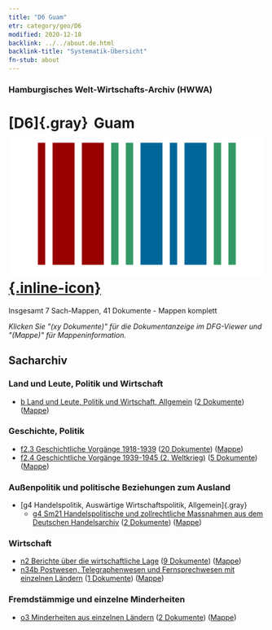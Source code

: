 ```yaml
---
title: "D6 Guam"
etr: category/geo/D6
modified: 2020-12-18
backlink: ../../about.de.html
backlink-title: "Systematik-Übersicht"
fn-stub: about
---
```


### Hamburgisches Welt-Wirtschafts-Archiv (HWWA)
# [D6]{.gray}&#8201; Guam&#160; [![Wikidata item](/images/Wikidata-logo.svg){.inline-icon}](http://www.wikidata.org/entity/Q16635)




Insgesamt 7 Sach-Mappen, 41 Dokumente - Mappen komplett

_Klicken Sie "(xy Dokumente)" für die Dokumentanzeige im DFG-Viewer und "(Mappe)" für Mappeninformation._

## Sacharchiv




### Land und Leute, Politik und Wirtschaft

- [b Land und Leute, Politik und Wirtschaft, Allgemein](../../../subject/about.de.html#b) (<a href="https://dfg-viewer.de/show/?tx_dlf[id]=https://pm20.zbw.eu/mets/sh/1415xx/141598/1441xx/144196/public.mets.de.xml" target="_blank">2 Dokumente</a>) ([Mappe](http://purl.org/pressemappe20/folder/sh/141598,144196))

### Geschichte, Politik

- [f2.3 Geschichtliche Vorgänge 1918-1939](../../../subject/about.de.html#f2.3) (<a href="https://dfg-viewer.de/show/?tx_dlf[id]=https://pm20.zbw.eu/mets/sh/1415xx/141598/1813xx/181391/public.mets.de.xml" target="_blank">20 Dokumente</a>) ([Mappe](http://purl.org/pressemappe20/folder/sh/141598,181391))
- [f2.4 Geschichtliche Vorgänge 1939-1945 (2. Weltkrieg)](../../../subject/about.de.html#f2.4) (<a href="https://dfg-viewer.de/show/?tx_dlf[id]=https://pm20.zbw.eu/mets/sh/1415xx/141598/1813xx/181361/public.mets.de.xml" target="_blank">5 Dokumente</a>) ([Mappe](http://purl.org/pressemappe20/folder/sh/141598,181361))

### Außenpolitik und politische Beziehungen zum Ausland

- [g4 Handelspolitik, Auswärtige Wirtschaftspolitik, Allgemein]{.gray}
  - [g4 Sm21 Handelspolitische und zollrechtliche Massnahmen aus dem Deutschen Handelsarchiv](../../../subject/about.de.html#g4_Sm21) (<a href="https://dfg-viewer.de/show/?tx_dlf[id]=https://pm20.zbw.eu/mets/sh/1415xx/141598/1444xx/144492/public.mets.de.xml" target="_blank">2 Dokumente</a>) ([Mappe](http://purl.org/pressemappe20/folder/sh/141598,144492))

### Wirtschaft

- [n2 Berichte über die wirtschaftliche Lage](../../../subject/about.de.html#n2) (<a href="https://dfg-viewer.de/show/?tx_dlf[id]=https://pm20.zbw.eu/mets/sh/1415xx/141598/1449xx/144972/public.mets.de.xml" target="_blank">9 Dokumente</a>) ([Mappe](http://purl.org/pressemappe20/folder/sh/141598,144972))
- [n34b Postwesen, Telegraphenwesen und Fernsprechwesen mit einzelnen Ländern](../../../subject/about.de.html#n34b) (<a href="https://dfg-viewer.de/show/?tx_dlf[id]=https://pm20.zbw.eu/mets/sh/1415xx/141598/1456xx/145680/public.mets.de.xml" target="_blank">1 Dokumente</a>) ([Mappe](http://purl.org/pressemappe20/folder/sh/141598,145680))

### Fremdstämmige und einzelne Minderheiten

- [o3 Minderheiten aus einzelnen Ländern](../../../subject/about.de.html#o3) (<a href="https://dfg-viewer.de/show/?tx_dlf[id]=https://pm20.zbw.eu/mets/sh/1415xx/141598/1822xx/182220/public.mets.de.xml" target="_blank">2 Dokumente</a>) ([Mappe](http://purl.org/pressemappe20/folder/sh/141598,182220))


